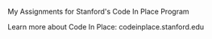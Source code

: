 My Assignments for Stanford's Code In Place Program

Learn more about Code In Place: codeinplace.stanford.edu
